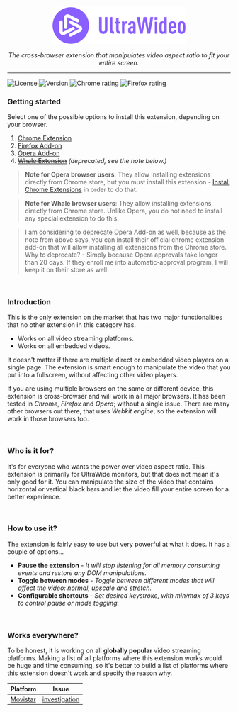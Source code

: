 <p align="center">
  <a href="https://github.com/dvlden/ultrawideo">
    <img src=".github/logo.svg" width="300" alt="UltraWideo" />
  </a>
</p>

<p align="center">
  <i>The cross-browser extension that manipulates video aspect ratio to fit your entire screen.</i>
</p>

---

![License](https://img.shields.io/github/license/dvlden/ultrawideo?color=%238a5fff&label=License&style=flat-square)
![Version](https://img.shields.io/github/package-json/version/dvlden/ultrawideo?color=%238a5fff&label=Version&style=flat-square)
![Chrome rating](https://img.shields.io/chrome-web-store/rating/bfbnagnphiehemkdgmmficmjfddgfhpl?color=%238a5fff&label=Chrome%20rating&style=flat-square)
![Firefox rating](https://img.shields.io/amo/rating/ultrawideo?color=%238a5fff&label=Firefox%20rating&style=flat-square)

### Getting started

Select one of the possible options to install this extension, depending on your browser.

1. [Chrome Extension](https://chrome.google.com/webstore/detail/ultrawideo/bfbnagnphiehemkdgmmficmjfddgfhpl)
2. [Firefox Add-on](https://addons.mozilla.org/en-US/firefox/addon/ultrawideo/)
3. [Opera Add-on](https://addons.opera.com/en/extensions/details/ultrawideo/)
4. [~~Whale Extension~~](https://store.whale.naver.com/detail/lceccdkmdhebaiojbjdplcdpadehipbm) _(deprecated, see the note below.)_

> **Note for Opera browser users**: They allow installing extensions directly from Chrome store, but you must install this extension - [Install Chrome Extensions](https://addons.opera.com/en/extensions/details/install-chrome-extensions/) in order to do that.

> **Note for Whale browser users**: They allow installing extensions directly from Chrome store. Unlike Opera, you do not need to install any special extension to do this.

> I am considering to deprecate Opera Add-on as well, because as the note from above says, you can install their official chrome extension add-on that will allow installing all extensions from the Chrome store. Why to deprecate? - Simply because Opera approvals take longer than 20 days. If they enroll me into automatic-approval program, I will keep it on their store as well.

<br>

### Introduction
This is the only extension on the market that has two major functionalities that no other extension in this category has. 

- Works on all video streaming platforms.
- Works on all embedded videos.

It doesn't matter if there are multiple direct or embedded video players on a single page. The extension is smart enough to manipulate the video that you put into a fullscreen, without affecting other video players.

If you are using multiple browsers on the same or different device, this extension is cross-browser and will work in all major browsers. It has been tested in _Chrome_, _Firefox_ and _Opera_; without a single issue.
There are many other browsers out there, that uses _Webkit engine_, so the extension will work in those browsers too.

<br>

### Who is it for?
It's for everyone who wants the power over video aspect ratio. This extension is primarily for UltraWide monitors, but that does not mean it's only good for it. You can manipulate the size of the video that contains horizontal or vertical black bars and let the video fill your entire screen for a better experience.

<br>

### How to use it?
The extension is fairly easy to use but very powerful at what it does. It has a couple of options...

- **Pause the extension** - _It will stop listening for all memory consuming events and restore any DOM manipulations.  _
- **Toggle between modes** - _Toggle between different modes that will affect the video: normal, upscale and stretch. _
- **Configurable shortcuts** - _Set desired keystroke, with min/max of 3 keys to control pause or mode toggling._

<br>

### Works everywhere?
To be honest, it is working on all **globally popular** video streaming platforms. Making a list of all platforms where this extension works would be huge and time consuming, so it's better to build a list of platforms where this extension doesn't work and specify the reason why.

| Platform | Issue | 
| --- | --- |
| [Movistar](https://ver.movistarplus.es/) | [investigation](https://github.com/dvlden/ultrawideo/issues/12#issuecomment-502765621) |
